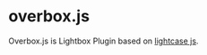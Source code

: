 overbox.js
======









Overbox.js is Lightbox Plugin based on [lightcase js](https://github.com/cbopp-art/lightcase/).